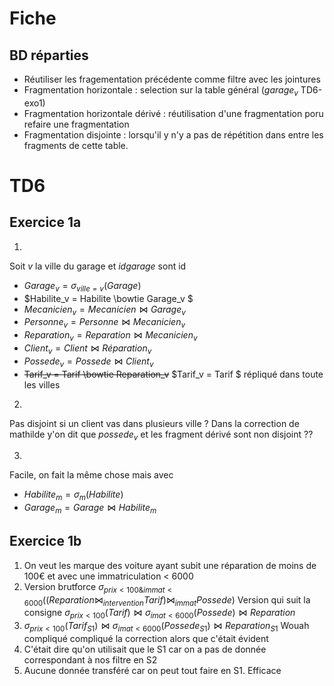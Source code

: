 # Fiche 
## BD réparties
- Réutiliser les fragementation précédente comme filtre avec les jointures 
- Fragmentation horizontale : selection sur la table général ($garage_v$ TD6-exo1)
- Fragmentation horizontale dérivé : réutilisation d'une fragmentation poru refaire une fragmentation 
- Fragmentation disjointe : lorsqu'il y n'y a pas de répétition dans entre les fragments de cette table.

# TD6
## Exercice 1a
1. 
Soit $v$ la ville du garage et $idgarage$ sont id
- $Garage_v = \sigma_{ville=v}(Garage)$
- $Habilite_v =  Habilite \bowtie Garage_v $
- $Mecanicien_v = Mecanicien \bowtie Garage_v$
- $Personne_v = Personne \bowtie Mecanicien_v$
- $Reparation_v = Reparation \bowtie Mecanicien_v$
- $Client_v = Client \bowtie Réparation_v$
- $Possede_v = Possede \bowtie Client_v$
- ~~Tarif_v = Tarif \bowtie Reparation_v~~  $Tarif_v = Tarif $ répliqué dans toute les villes

2. 
Pas disjoint si un client vas dans plusieurs ville ? Dans la correction de mathilde y'on dit que $possede_v$ et les fragment dérivé sont non disjoint ?? 

3.
Facile, on fait la même chose mais avec 
- $Habilite_m = \sigma_{m}(Habilite)$
- $Garage_m = Garage \bowtie Habilite_m$

## Exercice 1b
1. On veut les marque des voiture ayant subit une réparation de moins de 100€ et avec une immatriculation < 6000
2. Version brutforce $\sigma_{prix < 100 \& immat <6000}((Reparation \bowtie_{intervention} Tarif) \bowtie_{immat} Possede)$
   Version qui suit la consigne  $\sigma_{prix < 100}(Tarif) \bowtie \sigma_{imat < 6000} (Possede) \bowtie Reparation$
3.  $\sigma_{prix < 100}(Tarif_{S1}) \bowtie \sigma_{imat < 6000} (Possede_{S1}) \bowtie Reparation_{S1}$ Wouah compliqué compliqué la correction alors que c'était évident 
4.  C'était dire qu'on utilisait que le S1 car on a pas de donnée correspondant à nos filtre en S2
5.  Aucune donnée transféré car on peut tout faire en S1. Efficace